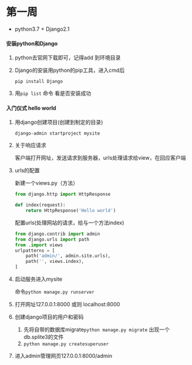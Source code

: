 # 第一周

- python3.7 + Django2.1



#### 安装python和Django

1. python去官网下载即可，记得add 到环境目录

2. Django的安装用python的pip工具，进入cmd后

   `pip install Django`

3. 用`pip list` 命令 看是否安装成功



#### 入门仪式 hello world

1. 用django创建项目(创建到制定的目录) 

   `django-admin startproject mysite`

2. 关于响应请求

   客户端打开网址，发送请求到服务器，urls处理请求给view，在回应客户端

3. urls的配置

   新建一个views.py（方法）

   ```python 
   from django.http import HttpResponse
   
   def index(request):
       return HttpResponse('Hello world')
   ```

   配置urls(处理网站的请求，给与一个方法index)

   ```python
   from django.contrib import admin
   from django.urls import path
   from .import views
   urlpatterns = [
       path('admin/', admin.site.urls),
       path('', views.index),
   ]
   ```

4. 启动服务进入mysite 

   命令`python manage.py runserver`

5. 打开网址127.0.0.1:8000 或则 localhost:8000

6. 创建django项目的用户和密码

   1. 先将自带的数据库migrate`python manage.py migrate` 出现一个db.splite3的文件
   2. `python manage.py createsuperuser`

7. 进入admin管理网页127.0.0.1:8000/admin



